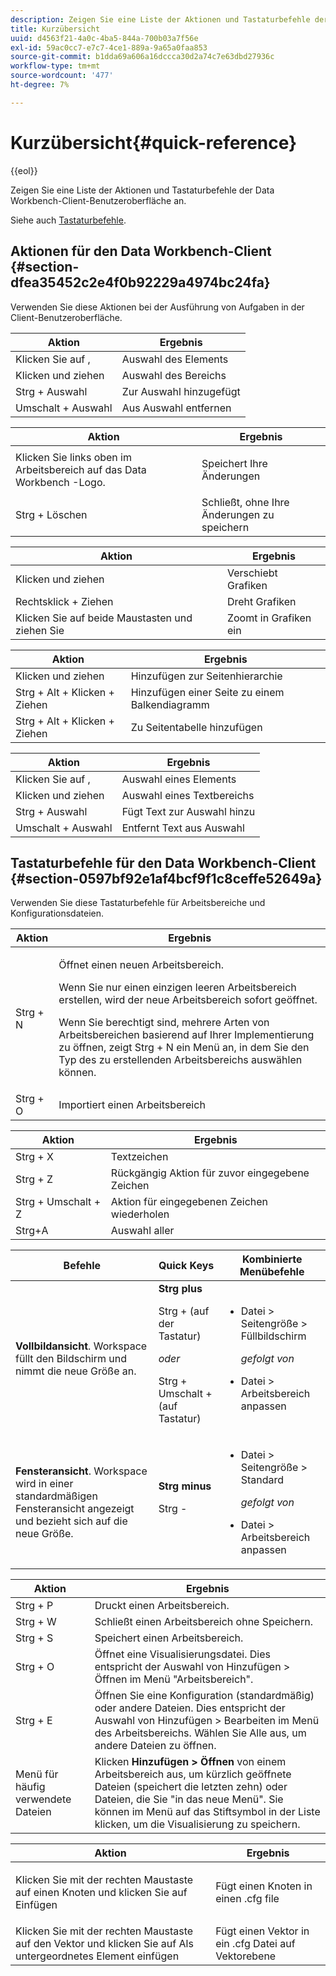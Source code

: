 ```yaml
---
description: Zeigen Sie eine Liste der Aktionen und Tastaturbefehle der Data Workbench-Client-Benutzeroberfläche an.
title: Kurzübersicht
uuid: d4563f21-4a0c-4ba5-844a-700b03a7f56e
exl-id: 59ac0cc7-e7c7-4ce1-889a-9a65a0faa853
source-git-commit: b1dda69a606a16dccca30d2a74c7e63dbd27936c
workflow-type: tm+mt
source-wordcount: '477'
ht-degree: 7%

---
```


# Kurzübersicht{#quick-reference}

{{eol}}

Zeigen Sie eine Liste der Aktionen und Tastaturbefehle der Data Workbench-Client-Benutzeroberfläche an.

Siehe auch [Tastaturbefehle](../../../home/c-get-started/c-vis/c-qk-ref.md#section-0597bf92e1af4bcf9f1c8ceffe52649a).

## Aktionen für den Data Workbench-Client {#section-dfea35452c2e4f0b92229a4974bc24fa}

Verwenden Sie diese Aktionen bei der Ausführung von Aufgaben in der Client-Benutzeroberfläche.

| Aktion | Ergebnis |
|---|---|
| Klicken Sie auf , | Auswahl des Elements |
| Klicken und ziehen | Auswahl des Bereichs |
| Strg + Auswahl | Zur Auswahl hinzugefügt |
| Umschalt + Auswahl | Aus Auswahl entfernen |

<table id="table_468868B713E94F08BFF8F5C468F5100B"> 
 <thead> 
  <tr> 
   <th colname="col1" class="entry"> Aktion </th> 
   <th colname="col2" class="entry"> Ergebnis </th> 
  </tr> 
 </thead>
 <tbody> 
  <tr> 
   <td colname="col1"> Klicken Sie links oben im Arbeitsbereich auf das Data Workbench -Logo. </td> 
   <td colname="col2"> <p>Speichert Ihre Änderungen </p> </td> 
  </tr> 
  <tr> 
   <td colname="col1"> Strg + Löschen </td> 
   <td colname="col2"> Schließt, ohne Ihre Änderungen zu speichern </td> 
  </tr> 
 </tbody> 
</table>

| Aktion | Ergebnis |
|---|---|
| Klicken und ziehen | Verschiebt Grafiken |
| Rechtsklick + Ziehen | Dreht Grafiken |
| Klicken Sie auf beide Maustasten und ziehen Sie | Zoomt in Grafiken ein |

| Aktion | Ergebnis |
|---|---|
| Klicken und ziehen | Hinzufügen zur Seitenhierarchie |
| Strg + Alt + Klicken + Ziehen | Hinzufügen einer Seite zu einem Balkendiagramm |
| Strg + Alt + Klicken + Ziehen | Zu Seitentabelle hinzufügen |

| Aktion | Ergebnis |
|---|---|
| Klicken Sie auf , | Auswahl eines Elements |
| Klicken und ziehen | Auswahl eines Textbereichs |
| Strg + Auswahl | Fügt Text zur Auswahl hinzu |
| Umschalt + Auswahl | Entfernt Text aus Auswahl |

## Tastaturbefehle für den Data Workbench-Client {#section-0597bf92e1af4bcf9f1c8ceffe52649a}

Verwenden Sie diese Tastaturbefehle für Arbeitsbereiche und Konfigurationsdateien.

<table id="table_169AD5F75C92449FACEAC64660B4B50D"> 
 <thead> 
  <tr> 
   <th colname="col1" class="entry"> Aktion </th> 
   <th colname="col2" class="entry"> Ergebnis </th> 
  </tr>
 </thead>
 <tbody> 
  <tr> 
   <td colname="col1"> Strg + N </td> 
   <td colname="col2"> <p>Öffnet einen neuen Arbeitsbereich. </p> <p>Wenn Sie nur einen einzigen leeren Arbeitsbereich erstellen, wird der neue Arbeitsbereich sofort geöffnet. </p> <p>Wenn Sie berechtigt sind, mehrere Arten von Arbeitsbereichen basierend auf Ihrer Implementierung zu öffnen, zeigt Strg + N ein Menü an, in dem Sie den Typ des zu erstellenden Arbeitsbereichs auswählen können. </p> </td> 
  </tr> 
  <tr> 
   <td colname="col1"> Strg + O </td> 
   <td colname="col2"> Importiert einen Arbeitsbereich </td> 
  </tr> 
 </tbody> 
</table>

| Aktion | Ergebnis |
|---|---|
| Strg + X | Textzeichen |
| Strg + Z | Rückgängig Aktion für zuvor eingegebene Zeichen |
| Strg + Umschalt + Z | Aktion für eingegebenen Zeichen wiederholen |
| Strg+A | Auswahl aller |

<table id="table_A01C514C99F043338D183A6839E03DEA"> 
 <thead> 
  <tr> 
   <th colname="col1" class="entry"> Befehle </th> 
   <th colname="col2" class="entry"> Quick Keys </th> 
   <th colname="col3" class="entry"> Kombinierte Menübefehle </th> 
  </tr>
 </thead>
 <tbody> 
  <tr> 
   <td colname="col1"><b>Vollbildansicht</b>. Workspace füllt den Bildschirm und nimmt die neue Größe an. </td> 
   <td colname="col2"><b>Strg plus</b> <p>Strg + (auf der Tastatur) </p> <p><i>oder</i> </p> <p>Strg + Umschalt + (auf Tastatur) </p> </td> 
   <td colname="col3"> 
    <ul id="ul_C7C731B894D946D9916F50806F015857"> 
     <li id="li_452B4C119B1A40038A408CFFC53653A9">Datei &gt; Seitengröße &gt; Füllbildschirm <p><i>gefolgt von</i> </p> </li> 
     <li id="li_DE9B8B31B9F24A6AA68A1D0DB886B501">Datei &gt; Arbeitsbereich anpassen </li> 
    </ul> </td> 
  </tr> 
  <tr> 
   <td colname="col1"><b>Fensteransicht</b>. Workspace wird in einer standardmäßigen Fensteransicht angezeigt und bezieht sich auf die neue Größe. </td> 
   <td colname="col2"><b>Strg minus</b> <p>Strg - </p> </td> 
   <td colname="col3"> 
    <ul id="ul_3474B9EFD69343C09BC84E485D896C28"> 
     <li id="li_820BAED76FF24A5785E6D89C5C692DD5">Datei &gt; Seitengröße &gt; Standard <p><i>gefolgt von</i> </p> </li> 
     <li id="li_337789F282CE4C2C990C67B115782454">Datei &gt; Arbeitsbereich anpassen </li> 
    </ul> </td> 
  </tr> 
 </tbody> 
</table>

| Aktion | Ergebnis |
|---|---|
| Strg + P | Druckt einen Arbeitsbereich. |
| Strg + W | Schließt einen Arbeitsbereich ohne Speichern. |
| Strg + S | Speichert einen Arbeitsbereich. |
| Strg + O | Öffnet eine Visualisierungsdatei. Dies entspricht der Auswahl von Hinzufügen > Öffnen im Menü &quot;Arbeitsbereich&quot;. |
| Strg + E | Öffnen Sie eine Konfiguration (standardmäßig) oder andere Dateien. Dies entspricht der Auswahl von Hinzufügen > Bearbeiten im Menü des Arbeitsbereichs. Wählen Sie Alle aus, um andere Dateien zu öffnen. |
| Menü für häufig verwendete Dateien | Klicken **Hinzufügen > Öffnen** von einem Arbeitsbereich aus, um kürzlich geöffnete Dateien (speichert die letzten zehn) oder Dateien, die Sie &quot;in das neue Menü&quot;. Sie können im Menü auf das Stiftsymbol in der Liste klicken, um die Visualisierung zu speichern. |

<table id="table_99414A5999F94A2EAB2BBBA27EE487F5"> 
 <thead> 
  <tr> 
   <th colname="col1" class="entry"> Aktion </th> 
   <th colname="col2" class="entry"> Ergebnis </th> 
  </tr>
 </thead>
 <tbody> 
  <tr> 
   <td colname="col1"> <p>Klicken Sie mit der rechten Maustaste auf einen Knoten und klicken Sie auf <span class="uicontrol"> Einfügen</span> </p> </td> 
   <td colname="col2"> <p>Fügt einen Knoten in einen <span class="filepath"> .cfg</span> file </p> </td> 
  </tr> 
  <tr> 
   <td colname="col1">Klicken Sie mit der rechten Maustaste auf den Vektor und klicken Sie auf <span class="uicontrol"> Als untergeordnetes Element einfügen</span> </td> 
   <td colname="col2">Fügt einen Vektor in ein <span class="filepath"> .cfg</span> Datei auf Vektorebene </td> 
  </tr> 
 </tbody> 
</table>
